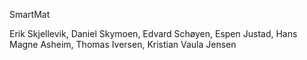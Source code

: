 SmartMat


Erik Skjellevik, Daniel Skymoen, Edvard Schøyen, Espen Justad, Hans Magne Asheim, Thomas Iversen, Kristian Vaula Jensen
